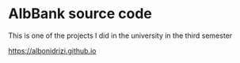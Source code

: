 # AlbBank source code

This is one of the projects I did in the university in the third semester

https://albonidrizi.github.io  